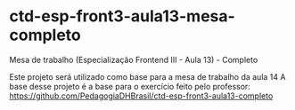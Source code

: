 # ctd-esp-front3-aula13-mesa-completo
Mesa de trabalho (Especialização Frontend III - Aula 13) - Completo

Este projeto será utilizado como base para a mesa de trabalho da aula 14
A base desse projeto é a base para o exercício feito pelo professor: https://github.com/PedagogiaDHBrasil/ctd-esp-front3-aula13-completo
